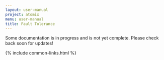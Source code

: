 ```yaml
---
layout: user-manual
project: atomix
menu: user-manual
title: Fault Tolerance
---
```


Some documentation is in progress and is not yet complete. Please check back soon for updates!

{% include common-links.html %}
